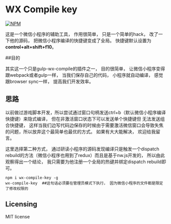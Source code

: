# WX Compile key

[![NPM](https://nodei.co/npm/wx-compile-key.png)](https://www.npmjs.com/package/wx-compile-key)

这是一个微信小程序的辅助工具， 作用很简单， 只是一个简单的hack， 改了一下他的源码， 把微信小程序编译的快捷键变成了全局。
快捷键默认设置为**control+alt+shift+f10**。

##目的

其实这一个只是gulp-wx-compile的插件之一， 目的很简单， 让微信小程序变得跟webpack或者gulp一样， 当我们保存自己的代码， 小程序就自动编译，
感觉跟browser sync一样， 提高我们开发效率。

## 思路
以前做过游戏脚本开发，所以尝试通过窗口句柄发送ctrl+b（默认微信小程序编译快捷键）来隐式编译， 但在非激活窗口状态下可以发送单个快捷键但
无法发送组合快捷键， 这样当我们边写代码边保存的时候由于需要激活微信窗口会导致失焦的问题，所以放弃这个最简单也最优的方式。
如果有大大能解决， 欢迎给我留言。

这里选择第二种方式， 通过研读小程序的源码发现编译只是触发一个dispatch rebuild的方法（微信小程序也用到了redux）而且是基于nw.js开发的， 所以由此观察得出一个结论， 
我只需要为他注册一个全局的热键并绑定dispatch rebuild即可。

```shell
npm i wx-compile-key -g
wx-compile-key  ##这句话必须要在管理员模式下执行， 因为微信小程序的文件都是限定了修改权限的
```

## Licensing
MIT license